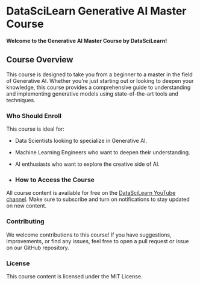 # DataSciLearn Generative AI Master Course

**Welcome to the Generative AI Master Course by DataSciLearn!**  


## Course Overview

This course is designed to take you from a beginner to a master in the field of Generative AI. Whether you're just starting out or looking to deepen your knowledge, this course provides a comprehensive guide to understanding and implementing generative models using state-of-the-art tools and techniques.

### Who Should Enroll

This course is ideal for:
- Data Scientists looking to specialize in Generative AI.
- Machine Learning Engineers who want to deepen their understanding.
- AI enthusiasts who want to explore the creative side of AI.

- ### How to Access the Course

All course content is available for free on the [DataSciLearn YouTube channel](https://www.youtube.com/DataSciLearn). Make sure to subscribe and turn on notifications to stay updated on new content.

### Contributing

We welcome contributions to this course! If you have suggestions, improvements, or find any issues, feel free to open a pull request or issue on our GitHub repository.

### License

This course content is licensed under the MIT License.
